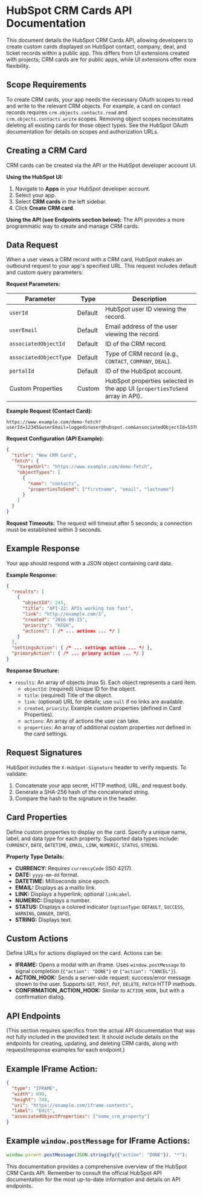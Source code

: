# HubSpot CRM Cards API Documentation

This document details the HubSpot CRM Cards API, allowing developers to create custom cards displayed on HubSpot contact, company, deal, and ticket records within a public app.  This differs from UI extensions created with projects; CRM cards are for public apps, while UI extensions offer more flexibility.

## Scope Requirements

To create CRM cards, your app needs the necessary OAuth scopes to read and write to the relevant CRM objects.  For example, a card on contact records requires `crm.objects.contacts.read` and `crm.objects.contacts.write` scopes.  Removing object scopes necessitates deleting all existing cards for those object types.  See the HubSpot OAuth documentation for details on scopes and authorization URLs.

## Creating a CRM Card

CRM cards can be created via the API or the HubSpot developer account UI.

**Using the HubSpot UI:**

1. Navigate to **Apps** in your HubSpot developer account.
2. Select your app.
3. Select **CRM cards** in the left sidebar.
4. Click **Create CRM card**.

**Using the API (see Endpoints section below):**  The API provides a more programmatic way to create and manage CRM cards.


## Data Request

When a user views a CRM record with a CRM card, HubSpot makes an outbound request to your app's specified URL. This request includes default and custom query parameters:

**Request Parameters:**

| Parameter             | Type    | Description                                                                   |
|------------------------|---------|-------------------------------------------------------------------------------|
| `userId`               | Default | HubSpot user ID viewing the record.                                             |
| `userEmail`            | Default | Email address of the user viewing the record.                                   |
| `associatedObjectId`   | Default | ID of the CRM record.                                                        |
| `associatedObjectType` | Default | Type of CRM record (e.g., `CONTACT`, `COMPANY`, `DEAL`).                      |
| `portalId`             | Default | ID of the HubSpot account.                                                   |
| Custom Properties     | Custom  | HubSpot properties selected in the app UI (`propertiesToSend` array in API). |


**Example Request (Contact Card):**

```
https://www.example.com/demo-fetch?userId=12345&userEmail=loggedinuser@hubspot.com&associatedObjectId=53701&associatedObjectType=CONTACT&portalId=987654&firstname=Tim&email=timrobinson@itysl.com&lastname=Robinson
```

**Request Configuration (API Example):**

```json
{
  "title": "New CRM Card",
  "fetch": {
    "targetUrl": "https://www.example.com/demo-fetch",
    "objectTypes": [
      {
        "name": "contacts",
        "propertiesToSend": ["firstname", "email", "lastname"]
      }
    ]
  }
}
```

**Request Timeouts:** The request will timeout after 5 seconds; a connection must be established within 3 seconds.


## Example Response

Your app should respond with a JSON object containing card data.

**Example Response:**

```json
{
  "results": [
    {
      "objectId": 245,
      "title": "API-22: APIs working too fast",
      "link": "http://example.com/1",
      "created": "2016-09-15",
      "priority": "HIGH",
      "actions": [ /* ... actions ... */ ]
    }
  ],
  "settingsAction": { /* ... settings action ... */ },
  "primaryAction": { /* ... primary action ... */ }
}
```

**Response Structure:**

* `results`: An array of objects (max 5). Each object represents a card item.
    * `objectId`: (required) Unique ID for the object.
    * `title`: (required) Title of the object.
    * `link`: (optional) URL for details; use `null` if no links are available.
    * `created`, `priority`:  Example custom properties (defined in Card Properties).
    * `actions`: An array of actions the user can take.
    * `properties`: An array of additional custom properties not defined in the card settings.


## Request Signatures

HubSpot includes the `X-HubSpot-Signature` header to verify requests.  To validate:

1. Concatenate your app secret, HTTP method, URL, and request body.
2. Generate a SHA-256 hash of the concatenated string.
3. Compare the hash to the signature in the header.


## Card Properties

Define custom properties to display on the card.  Specify a unique name, label, and data type for each property. Supported data types include: `CURRENCY`, `DATE`, `DATETIME`, `EMAIL`, `LINK`, `NUMERIC`, `STATUS`, `STRING`.

**Property Type Details:**

* **CURRENCY:** Requires `currencyCode` (ISO 4217).
* **DATE:** `yyyy-mm-dd` format.
* **DATETIME:** Milliseconds since epoch.
* **EMAIL:** Displays as a mailto link.
* **LINK:** Displays a hyperlink; optional `linkLabel`.
* **NUMERIC:** Displays a number.
* **STATUS:** Displays a colored indicator (`optionType`: `DEFAULT`, `SUCCESS`, `WARNING`, `DANGER`, `INFO`).
* **STRING:** Displays text.


## Custom Actions

Define URLs for actions displayed on the card. Actions can be:

* **IFRAME:** Opens a modal with an iframe.  Uses `window.postMessage` to signal completion (`{"action": "DONE"}` or `{"action": "CANCEL"}`).
* **ACTION_HOOK:** Sends a server-side request; success/error message shown to the user.  Supports `GET`, `POST`, `PUT`, `DELETE`, `PATCH` HTTP methods.
* **CONFIRMATION_ACTION_HOOK:**  Similar to `ACTION_HOOK`, but with a confirmation dialog.


## API Endpoints

(This section requires specifics from the actual API documentation that was not fully included in the provided text.  It should include details on the endpoints for creating, updating, and deleting CRM cards, along with request/response examples for each endpoint.)


##  Example IFrame Action:

```json
{
  "type": "IFRAME",
  "width": 890,
  "height": 748,
  "uri": "https://example.com/iframe-contents",
  "label": "Edit",
  "associatedObjectProperties": ["some_crm_property"]
}
```

## Example `window.postMessage` for IFrame Actions:

```javascript
window.parent.postMessage(JSON.stringify({"action": "DONE"}), "*");
```


This documentation provides a comprehensive overview of the HubSpot CRM Cards API. Remember to consult the official HubSpot API documentation for the most up-to-date information and details on API endpoints.
